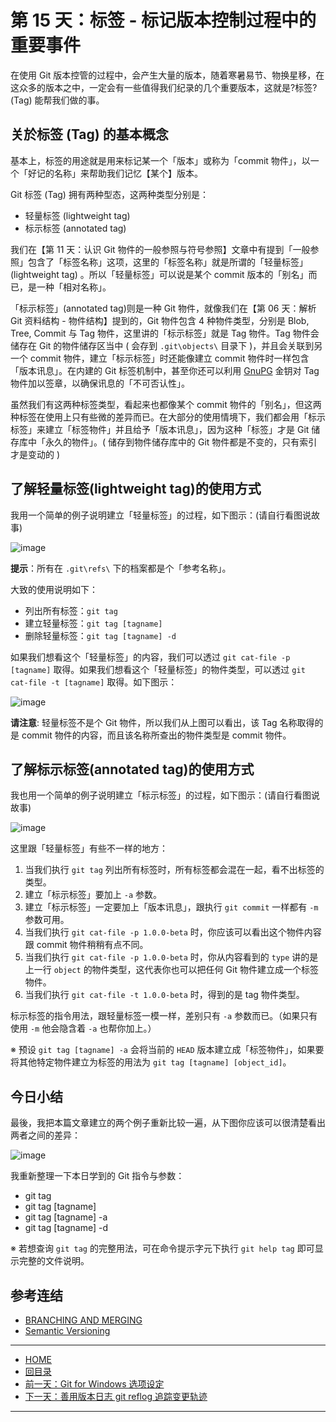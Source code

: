 ﻿第 15 天：标签 - 标记版本控制过程中的重要事件
===========================================================

在使用 Git 版本控管的过程中，会产生大量的版本，随着寒暑易节、物换星移，在这众多的版本之中，一定会有一些值得我们纪录的几个重要版本，这就是?标签? (Tag) 能帮我们做的事。

关於标签 (Tag) 的基本概念
------------------------

基本上，标签的用途就是用来标记某一个「版本」或称为「commit 物件」，以一个「好记的名称」来帮助我们记忆【某个】版本。

Git 标签 (Tag) 拥有两种型态，这两种类型分别是：

* 轻量标签 (lightweight tag) 
* 标示标签 (annotated tag)

我们在【第 11 天：认识 Git 物件的一般参照与符号参照】文章中有提到「一般参照」包含了「标签名称」这项，这里的「标签名称」就是所谓的「轻量标签」(lightweight tag) 。所以「轻量标签」可以说是某个 commit 版本的「别名」而已，是一种「相对名称」。

「标示标签」(annotated tag)则是一种 Git 物件，就像我们在【第 06 天：解析 Git 资料结构 - 物件结构】提到的，Git 物件包含 4 种物件类型，分别是 Blob, Tree, Commit 与 Tag 物件，这里讲的「标示标签」就是 Tag 物件。Tag 物件会储存在 Git 的物件储存区当中 ( 会存到 `.git\objects\` 目录下 )，并且会关联到另一个 commit 物件，建立「标示标签」时还能像建立 commit 物件时一样包含「版本讯息」。在内建的 Git 标签机制中，甚至你还可以利用 [GnuPG](http://gnupg.org/) 金钥对 Tag 物件加以签章，以确保讯息的「不可否认性」。

虽然我们有这两种标签类型，看起来也都像某个 commit 物件的「别名」，但这两种标签在使用上只有些微的差异而已。在大部分的使用情境下，我们都会用「标示标签」来建立「标签物件」并且给予「版本讯息」，因为这种「标签」才是 Git 储存库中「永久的物件」。( 储存到物件储存库中的 Git 物件都是不变的，只有索引才是变动的 )

了解轻量标签(lightweight tag)的使用方式
---------------------------------------

我用一个简单的例子说明建立「轻量标签」的过程，如下图示：(请自行看图说故事)

![image](../figures/15/01.png)

**提示**：所有在 `.git\refs\` 下的档案都是个「参考名称」。

大致的使用说明如下：

* 列出所有标签：`git tag`
* 建立轻量标签：`git tag [tagname]`
* 删除轻量标签：`git tag [tagname] -d`

如果我们想看这个「轻量标签」的内容，我们可以透过 `git cat-file -p [tagname]` 取得。如果我们想看这个「轻量标签」的物件类型，可以透过 `git cat-file -t [tagname]` 取得。如下图示：

![image](../figures/15/02.png)

**请注意**: 轻量标签不是个 Git 物件，所以我们从上图可以看出，该 Tag 名称取得的是 commit 物件的内容，而且该名称所查出的物件类型是 commit 物件。

了解标示标签(annotated tag)的使用方式
------------------------------------

我也用一个简单的例子说明建立「标示标签」的过程，如下图示：(请自行看图说故事)

![image](../figures/15/03.png)

这里跟「轻量标签」有些不一样的地方：

1. 当我们执行 `git tag` 列出所有标签时，所有标签都会混在一起，看不出标签的类型。
2. 建立「标示标签」要加上 `-a` 参数。
3. 建立「标示标签」一定要加上「版本讯息」，跟执行 `git commit` 一样都有 `-m` 参数可用。
4. 当我们执行 `git cat-file -p 1.0.0-beta` 时，你应该可以看出这个物件内容跟 commit 物件稍稍有点不同。
5. 当我们执行 `git cat-file -p 1.0.0-beta` 时，你从内容看到的 `type` 讲的是上一行 `object` 的物件类型，这代表你也可以把任何 Git 物件建立成一个标签物件。
6. 当我们执行 `git cat-file -t 1.0.0-beta` 时，得到的是 tag 物件类型。

标示标签的指令用法，跟轻量标签一模一样，差别只有 `-a` 参数而已。（如果只有使用 `-m` 他会隐含着 `-a` 也帮你加上。）

※ 预设 `git tag [tagname] -a` 会将当前的 `HEAD` 版本建立成「标签物件」，如果要将其他特定物件建立为标签的用法为 `git tag [tagname] [object_id]`。


今日小结
-------

最後，我把本篇文章建立的两个例子重新比较一遍，从下图你应该可以很清楚看出两者之间的差异：

![image](../figures/15/04.png)

我重新整理一下本日学到的 Git 指令与参数：

* git tag
* git tag [tagname]
* git tag [tagname] -a
* git tag [tagname] -d

※ 若想查询 `git tag` 的完整用法，可在命令提示字元下执行 `git help tag` 即可显示完整的文件说明。

参考连结
-------

* [BRANCHING AND MERGING](http://gitref.org/branching/#tag)
* [Semantic Versioning](http://semver.org/)


-------
* [HOME](../README.md)
* [回目录](README.md)
* [前一天：Git for Windows 选项设定](14.md)
* [下一天：善用版本日志 git reflog 追踪变更轨迹](16.md)

-------


